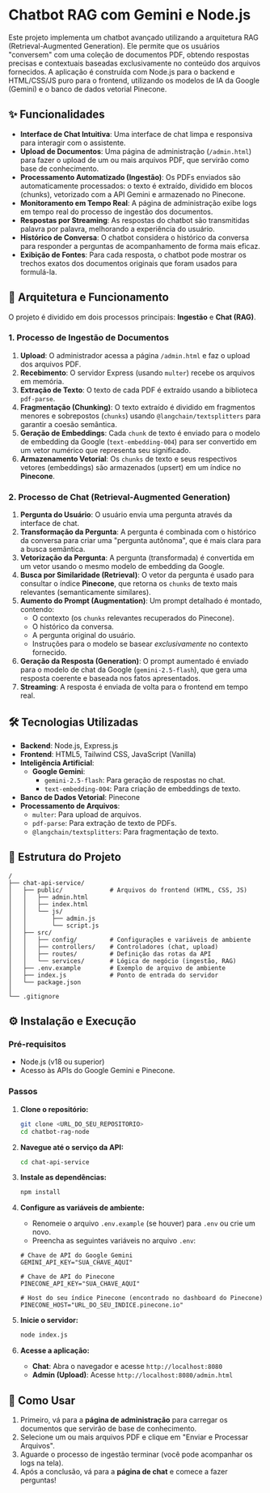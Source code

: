 # Chatbot RAG com Gemini e Node.js

Este projeto implementa um chatbot avançado utilizando a arquitetura RAG (Retrieval-Augmented Generation). Ele permite que os usuários "conversem" com uma coleção de documentos PDF, obtendo respostas precisas e contextuais baseadas exclusivamente no conteúdo dos arquivos fornecidos. A aplicação é construída com Node.js para o backend e HTML/CSS/JS puro para o frontend, utilizando os modelos de IA da Google (Gemini) e o banco de dados vetorial Pinecone.

## ✨ Funcionalidades

- **Interface de Chat Intuitiva**: Uma interface de chat limpa e responsiva para interagir com o assistente.
- **Upload de Documentos**: Uma página de administração (`/admin.html`) para fazer o upload de um ou mais arquivos PDF, que servirão como base de conhecimento.
- **Processamento Automatizado (Ingestão)**: Os PDFs enviados são automaticamente processados: o texto é extraído, dividido em blocos (chunks), vetorizado com a API Gemini e armazenado no Pinecone.
- **Monitoramento em Tempo Real**: A página de administração exibe logs em tempo real do processo de ingestão dos documentos.
- **Respostas por Streaming**: As respostas do chatbot são transmitidas palavra por palavra, melhorando a experiência do usuário.
- **Histórico de Conversa**: O chatbot considera o histórico da conversa para responder a perguntas de acompanhamento de forma mais eficaz.
- **Exibição de Fontes**: Para cada resposta, o chatbot pode mostrar os trechos exatos dos documentos originais que foram usados para formulá-la.

## 🚀 Arquitetura e Funcionamento

O projeto é dividido em dois processos principais: **Ingestão** e **Chat (RAG)**.

### 1. Processo de Ingestão de Documentos

1.  **Upload**: O administrador acessa a página `/admin.html` e faz o upload dos arquivos PDF.
2.  **Recebimento**: O servidor Express (usando `multer`) recebe os arquivos em memória.
3.  **Extração de Texto**: O texto de cada PDF é extraído usando a biblioteca `pdf-parse`.
4.  **Fragmentação (Chunking)**: O texto extraído é dividido em fragmentos menores e sobrepostos (`chunks`) usando `@langchain/textsplitters` para garantir a coesão semântica.
5.  **Geração de Embeddings**: Cada `chunk` de texto é enviado para o modelo de embedding da Google (`text-embedding-004`) para ser convertido em um vetor numérico que representa seu significado.
6.  **Armazenamento Vetorial**: Os `chunks` de texto e seus respectivos vetores (embeddings) são armazenados (upsert) em um índice no **Pinecone**.

### 2. Processo de Chat (Retrieval-Augmented Generation)

1.  **Pergunta do Usuário**: O usuário envia uma pergunta através da interface de chat.
2.  **Transformação da Pergunta**: A pergunta é combinada com o histórico da conversa para criar uma "pergunta autônoma", que é mais clara para a busca semântica.
3.  **Vetorização da Pergunta**: A pergunta (transformada) é convertida em um vetor usando o mesmo modelo de embedding da Google.
4.  **Busca por Similaridade (Retrieval)**: O vetor da pergunta é usado para consultar o índice **Pinecone**, que retorna os `chunks` de texto mais relevantes (semanticamente similares).
5.  **Aumento do Prompt (Augmentation)**: Um prompt detalhado é montado, contendo:
    - O contexto (os `chunks` relevantes recuperados do Pinecone).
    - O histórico da conversa.
    - A pergunta original do usuário.
    - Instruções para o modelo se basear *exclusivamente* no contexto fornecido.
6.  **Geração da Resposta (Generation)**: O prompt aumentado é enviado para o modelo de chat da Google (`gemini-2.5-flash`), que gera uma resposta coerente e baseada nos fatos apresentados.
7.  **Streaming**: A resposta é enviada de volta para o frontend em tempo real.

## 🛠️ Tecnologias Utilizadas

- **Backend**: Node.js, Express.js
- **Frontend**: HTML5, Tailwind CSS, JavaScript (Vanilla)
- **Inteligência Artificial**:
    - **Google Gemini**:
        - `gemini-2.5-flash`: Para geração de respostas no chat.
        - `text-embedding-004`: Para criação de embeddings de texto.
- **Banco de Dados Vetorial**: Pinecone
- **Processamento de Arquivos**:
    - `multer`: Para upload de arquivos.
    - `pdf-parse`: Para extração de texto de PDFs.
    - `@langchain/textsplitters`: Para fragmentação de texto.

## 📂 Estrutura do Projeto

```
/
├── chat-api-service/
│   ├── public/             # Arquivos do frontend (HTML, CSS, JS)
│   │   ├── admin.html
│   │   ├── index.html
│   │   └── js/
│   │       ├── admin.js
│   │       └── script.js
│   ├── src/
│   │   ├── config/         # Configurações e variáveis de ambiente
│   │   ├── controllers/    # Controladores (chat, upload)
│   │   ├── routes/         # Definição das rotas da API
│   │   └── services/       # Lógica de negócio (ingestão, RAG)
│   ├── .env.example        # Exemplo de arquivo de ambiente
│   ├── index.js            # Ponto de entrada do servidor
│   └── package.json
│
└── .gitignore
```

## ⚙️ Instalação e Execução

### Pré-requisitos
- Node.js (v18 ou superior)
- Acesso às APIs do Google Gemini e Pinecone.

### Passos

1.  **Clone o repositório:**
    ```bash
    git clone <URL_DO_SEU_REPOSITORIO>
    cd chatbot-rag-node
    ```

2.  **Navegue até o serviço da API:**
    ```bash
    cd chat-api-service
    ```

3.  **Instale as dependências:**
    ```bash
    npm install
    ```

4.  **Configure as variáveis de ambiente:**
    - Renomeie o arquivo `.env.example` (se houver) para `.env` ou crie um novo.
    - Preencha as seguintes variáveis no arquivo `.env`:
    ```env
    # Chave de API do Google Gemini
    GEMINI_API_KEY="SUA_CHAVE_AQUI"

    # Chave de API do Pinecone
    PINECONE_API_KEY="SUA_CHAVE_AQUI"

    # Host do seu índice Pinecone (encontrado no dashboard do Pinecone)
    PINECONE_HOST="URL_DO_SEU_INDICE.pinecone.io"
    ```

5.  **Inicie o servidor:**
    ```bash
    node index.js
    ```

6.  **Acesse a aplicação:**
    - **Chat**: Abra o navegador e acesse `http://localhost:8080`
    - **Admin (Upload)**: Acesse `http://localhost:8080/admin.html`

## 🚀 Como Usar

1.  Primeiro, vá para a **página de administração** para carregar os documentos que servirão de base de conhecimento.
2.  Selecione um ou mais arquivos PDF e clique em "Enviar e Processar Arquivos".
3.  Aguarde o processo de ingestão terminar (você pode acompanhar os logs na tela).
4.  Após a conclusão, vá para a **página de chat** e comece a fazer perguntas!
